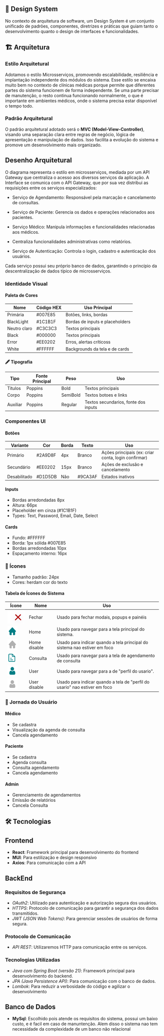 ## 🎨 Design System
No contexto de arquitetura de software, um Design System é um conjunto unificado de padrões, componentes, diretrizes e práticas que guiam tanto o desenvolvimento quanto o design de interfaces e funcionalidades.

## 🏗️ Arquitetura

### Estilo Arquitetural
Adotamos o estilo Microsserviços, promovendo escalabilidade, resiliência e implantação independente dos módulos do sistema. Esse estilo se encaixa muito bem no contexto de clínicas médicas porque permite que diferentes partes do sistema funcionem de forma independente. Se uma parte precisar de manutenção, o resto continua funcionando normalmente, o que é importante em ambientes médicos, onde o sistema precisa estar disponível o tempo todo.

### Padrão Arquitetural
O padrão arquitetural adotado será o **MVC (Model-View-Controller)**, visando uma separação clara entre regras de negócio, lógica de apresentação e manipulação de dados. Isso facilita a evolução do sistema e promove um desenvolvimento mais organizado.

## Desenho Arquitetural
O diagrama representa o estilo em microsserviços, mediada por um API Gateway que centraliza o acesso aos diversos serviços da aplicação. A Interface se comunica com o API Gateway, que por sua vez distribui as requisições entre os serviços especializados:

- Serviço de Agendamento: Responsável pela marcação e cancelamento de consultas.

- Serviço de Paciente: Gerencia os dados e operações relacionados aos pacientes.

- Serviço Médico: Manipula informações e funcionalidades relacionadas aos médicos.
  
- Centraliza funcionalidades administrativas como relatórios.

- Serviço de Autenticação: Controla o login, cadastro e autenticação dos usuários.

Cada serviço possui seu próprio banco de dados, garantindo o princípio da descentralização de dados típico de microsserviços.

### Identidade Visual

#### Paleta de Cores

| Nome | Código HEX | Uso Principal |
|------|------------|---------------|
| Primária | #007E85 | Botões, links, bordas |
| BlackLight | #1C1B1F | Bordas de inputs e placeholders |
| Neutro claro | #C3C3C3 | Textos principais |
| Black | #000000 | Textos principais |
| Error | #EE0202 | Erros, alertas críticoss |
| White | #FFFFFF | Backgrounds da tela e de cards |

#### 🖋️ Tipografia

| Tipo | Fonte Principal | Peso | Uso |
|------|----------------|------|-----|
| Títulos | Poppins | Bold | Textos principais |
| Corpo | Poppins | SemiBold | Textos botoes e links|
| Auxiliar | Poppins | Regular | Textos secundarios, fonte dos inputs |


### Componentes UI

#### Botões

| Variante | Cor | Borda | Texto | Uso |
|----------|-----|-------|-------|-----|
| Primário | #2A9D8F | 4px | Branco | Ações principais (ex: criar conta, login confirmar) |
| Secundário | #EE0202 | 15px | Branco | Ações de exclusão e cancelamento |
| Desabilitado | #D1D5DB | Não | #9CA3AF | Estados inativos |

#### Inputs
- Bordas arredondadas 8px
- Altura: 66px
- Placeholder em cinza (#1C1B1F)
- Types: Text, Password, Email, Date, Select

#### Cards
- Fundo: #FFFFFF
- Borda: 1px sólida #007E85
- Bordas arredondadas 10px
- Espaçamento interno: 16px

### 🧭 Ícones
- Tamanho padrão: 24px
- Cores: herdam cor do texto

#### Tabela de Ícones do Sistema

| Ícone | Nome | Uso |
|-------|------|-----|
| ![Close Icon](images/Close%20Icon.png) | Fechar | Usado para fechar modais, popups e painéis |
| ![Variant2-1](images/Property%201=Variant2%20(1).png) | Home | Usado para navegar para a tela principal do sistema. |
| ![Variant2](images/Property%201=Variant2.png) | Home disable | Usado para indicar quando a tela principal do sistema nao estiver em foco |
| ![Variant2-3](images/Property%201=Variant2%20(3).png) | Consulta | Usado para navegar para a tela de agendamento de consulta |
| ![Variant2-5](images/Property%201=Variant2%20(5).png) | User | Usado para navegar para a de "perfil do usario". |
| ![Variant2-4](images/Property%201=Variant2%20(4).png) | User disable | Usado para indicar quando a tela de "perfil do usario"  nao estiver em foco |

### 👥 Jornada do Usuário

#### Médico
- Se cadastra
- Visualização da agenda de consulta
- Cancela agendamento

#### Paciente
- Se cadastra
- Agenda consulta
- Consulta agendamento
- Cancela agendamento

#### Admin
- Gerenciamento de agendamentos
- Emissão de relatórios
- Cancela Consulta


## 🛠️ Tecnologias

## Frontend
- **React**: Framework principal para desenvolvimento do frontend
- **MUI**: Para estilização e design responsivo
- **Axios**: Para comunicação com a API

## BackEnd
### Requisitos de Segurança
- *OAuth2*: Utilizado para autenticação e autorização segura dos usuários.
- *HTTPS*: Protocolo de comunicação para garantir a segurança dos dados transmitidos.
- *JWT (JSON Web Tokens)*: Para gerenciar sessões de usuários de forma segura.

### Protocolo de Comunicação
- *API REST*: Utilizaremos HTTP para comunicação entre os serviços.

### Tecnologias Utilizadas
- *Java com Spring Boot (versão 21)*: Framework principal para desenvolvimento do backend.
- *JPA (Java Persistence API)*: Para comunicação com o banco de dados.
- *Lombok*: Para reduzir a verbosidade do código e agilizar o desenvolvimento

## Banco de Dados
- **MySql**: Escolhido pois atende os requisitos do sistema, possui um baixo custo, e é facil em caso de manuntenção. Alem disso o sistema nao tem necessidade da complexidade de um banco não relacional
